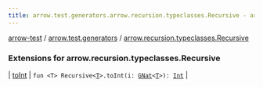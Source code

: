 ```yaml
---
title: arrow.test.generators.arrow.recursion.typeclasses.Recursive - arrow-test
---
```


[arrow-test](../../index.html) / [arrow.test.generators](../index.html) / [arrow.recursion.typeclasses.Recursive](./index.html)

### Extensions for arrow.recursion.typeclasses.Recursive

| [toInt](to-int.html) | `fun <T> Recursive<`[`T`](to-int.html#T)`>.toInt(i: `[`GNat`](../-g-nat.html)`<`[`T`](to-int.html#T)`>): `[`Int`](https://kotlinlang.org/api/latest/jvm/stdlib/kotlin/-int/index.html) |

